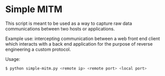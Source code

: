 # Simple MITM

This script is meant to be used as a way to capture raw data communications between two hosts or applications.

Example use: intercepting communication between a web front end client which interacts with a back end application for the purpose of reverse engineering a custom protocol.
  
Usage:
```bash
$ python simple-mitm.py <remote ip> <remote port> <local port>
```
